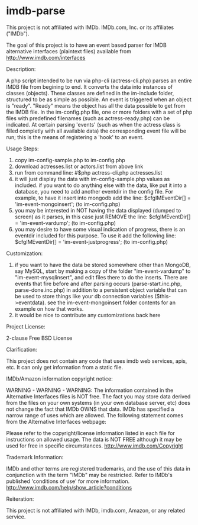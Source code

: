 imdb-parse
==========

This project is not affiliated with IMDb. IMDb.com, Inc. or its affiliates ("IMDb").


The goal of this project is to have an event based parser for IMDB alternative interfaces (plaintext files) available from
http://www.imdb.com/interfaces

Description:

A php script intended to be run via php-cli (actress-cli.php) parses an entire IMDB file from begining to end. It converts the data into instances of classes (objects). These classes are defined in the im-include folder, structured to be as simple as possible. An event is triggered when an object is "ready". "Ready" means the object has all the data possible to get from the IMDB file. In the im-config.php file, one or more folders with a set of php files with predefined filenames (such as actress-ready.php) can be indicated. At certain parsing 'events' (such as when the actress class is filled completly with all available data) the corresponding event file will be run; this is the means of registering a 'hook' to an event.

Usage Steps:

1. copy im-config-sample.php to im-config.php
2. download actresses.list or actors.list from above link
3. run from command line: #$php actress-cli.php actresses.list 
4. it will just display the data with im-config-sample.php values as included.
if you want to do anything else with the data, like put it into a database, you need to add another eventdir in the config file. For example, to have it insert into mongodb add the line:
	$cfgIMEventDir[] = 'im-event-mongoinsert'; (to im-config.php)
5. you may be interested in NOT having the data displayed (dumped to screen) as it parses, in this case just REMOVE the line:
	$cfgIMEventDir[] = 'im-event-vardump'; (to im-config.php)
6. you may desire to have some visual indication of progress, there is an eventdir included for this purpose. To use it add the following line:
	$cfgIMEventDir[] = 'im-event-justprogress';  (to im-config.php)

Customization:

1. if you want to have the data be stored somewhere other than MongoDB, say MySQL, start by making a copy of the folder "im-event-vardump" to "im-event-mysqlinsert", and edit files there to do the inserts. There are events that fire before and after parsing occurs (parse-start.inc.php, parse-done.inc.php) in addition to a persistent object variable that can be used to store things like your db connection variables ($this->eventdata). see the im-event-mongoinsert folder contents for an example on how that works.
2. it would be nice to contribute any customizations back here

Project License:

2-clause Free BSD License

Clarification:

This project does not contain any code that uses imdb web services, apis, etc. It can only get information from a static file.


IMDb/Amazon information copyright notice:

WARNING - WARNING - WARNING: The information contained in the Alternative Interfaces files is NOT free. The fact you may store data derived from the files on your own systems (in your own database server, etc) does not change the fact that IMDb OWNS that data. IMDb has specified a narrow range of uses which are allowed. The following statement comes from the Alternative Interfaces webpage:

Please refer to the copyright/license information listed in each file for instructions on allowed usage. The data is NOT FREE although it may be used for free in specific circumstances.
http://www.imdb.com/Copyright


Trademark Information:

IMDb and other terms are registered trademarks, and the use of this data in conjunction with the term "IMDb" may be restricted. Refer to IMDb's published 'conditions of use' for more information. http://www.imdb.com/help/show_article?conditions 

Reiteration: 

This project is not affiliated with IMDb, imdb.com, Amazon, or any related service.


